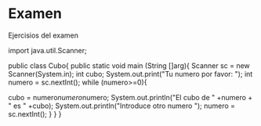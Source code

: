 # Examen
Ejercisios del examen

import java.util.Scanner;

public class Cubo{
 public static void main (String []arg){
 Scanner sc = new Scanner(System.in);
 int cubo;
 System.out.print("Tu numero por favor: ");
 int numero = sc.nextInt();
 while (numero>=0){
 
cubo = numero*numero*numero;
System.out.println("El cubo de " +numero + " es " +cubo);
System.out.println("Introduce otro numero ");
numero = sc.nextInt();
}
}
}
